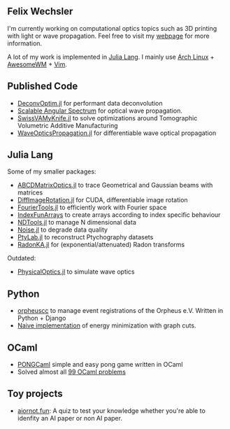 ## Felix Wechsler

I'm currently working on computational optics topics such as 3D printing with light or wave propagation. Feel free to visit my [webpage](https://felixwechsler.science/) for more information.

A lot of my work is implemented in [Julia Lang](https://julialang.org/). I mainly use [Arch Linux](https://archlinux.org/) + [AwesomeWM](https://awesomewm.org/) + [Vim](https://www.vim.org/).


## Published Code
* [DeconvOptim.jl](https://github.com/roflmaostc/DeconvOptim.jl) for performant data deconvolution
* [Scalable Angular Spectrum](https://github.com/bionanoimaging/Scalable-Angular-Spectrum-Method-SAS) for optical wave propagation.
* [SwissVAMyKnife.jl](https://github.com/EPFL-LAPD/SwissVAMyKnife.jl) to solve optimizations around Tomographic Volumetric Additive Manufacturing
* [WaveOpticsPropagation.jl](https://github.com/JuliaPhysics/WaveOpticsPropagation.jl) for differentiable wave optical propagation

## Julia Lang
Some of my smaller packages:
* [ABCDMatrixOptics.jl](https://github.com/JuliaPhysics/ABCDMatrixOptics.jl) to trace Geometrical and Gaussian beams with matrices
* [DiffImageRotation.jl](https://github.com/roflmaostc/DiffImageRotation.jl) for CUDA, differentiable image rotation
* [FourierTools.jl](https://github.com/bionanoimaging/FourierTools.jl) to efficiently work with Fourier space
* [IndexFunArrays](https://github.com/bionanoimaging/IndexFunArrays.jl) to create arrays according to index specific behaviour
* [NDTools.jl](https://github.com/bionanoimaging/NDTools.jl) to manage N dimensional data
* [Noise.jl](https://github.com/roflmaostc/Noise.jl) to degrade data quality
* [PtyLab.jl](https://github.com/PtyLab/PtyLab.jl) to reconstruct Ptychography datasets
* [RadonKA.jl](https://github.com/roflmaostc/RadonKA.jl) for (exponential/attenuated) Radon transforms

Outdated:
* [PhysicalOptics.jl](https://github.com/JuliaPhysics/PhysicalOptics.jl) to simulate wave optics


## Python
* [orpheuscc](https://www.orpheus-verein.de) to manage event registrations of the Orpheus e.V. Written in Python + Django
* [Naive implementation](https://github.com/roflmaostc/Fast-Approximate-Energy-Minimization-via-Graph-Cuts) of energy minimization with graph cuts. 

## OCaml
* [PONGCaml](https://github.com/roflmaostc/PONGCaml) simple and easy pong game written in OCaml
* Solved almost all [99 OCaml problems](https://github.com/roflmaostc/99-OCaml-Problems)

## Toy projects
* [aiornot.fun](https://github.com/roflmaostc/aiornot.fun): A quiz to test your knowledge whether you're able to idenfity an AI paper or non AI paper.
